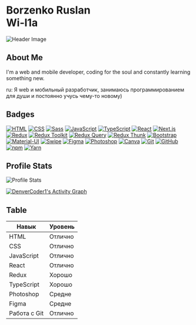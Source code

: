 # Borzenko Ruslan<br/>Wi-l1a 

![Header Image](https://media2.giphy.com/media/v1.Y2lkPTc5MGI3NjExdmo5dmp1NTQ2ZmZjbmphMzI5ZGp2OWY3ZGQ3YmdlODl0aHZtNjVzaSZlcD12MV9pbnRlcm5hbF9naWZfYnlfaWQmY3Q9Zw/4CRg29WJn1mqMlPhYv/giphy.gif)

## About Me

I'm a web and mobile developer, coding for the soul and constantly learning something new.

ru: Я web и мобильный разработчик, занимаюсь программированием для души и постоянно учусь чему-то новому)

## Badges


[![HTML](https://img.shields.io/badge/HTML-orange?style=for-the-badge&logo=html5&logoColor=white)](https://developer.mozilla.org/ru/docs/Web/HTML)
[![CSS](https://img.shields.io/badge/CSS-blue?style=for-the-badge&logo=css3&logoColor=white)](https://developer.mozilla.org/ru/docs/Web/CSS)
[![Sass](https://img.shields.io/badge/Sass-pink?style=for-the-badge&logo=sass&logoColor=white)](https://sass-lang.com/)
[![JavaScript](https://img.shields.io/badge/JavaScript-yellow?style=for-the-badge&logo=javascript&logoColor=white)](https://developer.mozilla.org/ru/docs/Web/JavaScript)
[![TypeScript](https://img.shields.io/badge/TypeScript-blue?style=for-the-badge&logo=typescript&logoColor=white)](https://www.typescriptlang.org/)
[![React](https://img.shields.io/badge/React-blue?style=for-the-badge&logo=react&logoColor=white)](https://reactjs.org/)
[![Next.js](https://img.shields.io/badge/Next.js-black?style=for-the-badge&logo=next.js&logoColor=white)](https://nextjs.org/)
[![Redux](https://img.shields.io/badge/Redux-red?style=for-the-badge&logo=redux&logoColor=white)](https://redux.js.org/)
[![Redux Toolkit](https://img.shields.io/badge/Redux_Toolkit-orange?style=for-the-badge&logo=redux&logoColor=white)](https://redux-toolkit.js.org/)
[![Redux Query](https://img.shields.io/badge/Redux_Query-yellow?style=for-the-badge&logo=redux&logoColor=white)](https://redux-toolkit.js.org/tutorials/query)
[![Redux Thunk](https://img.shields.io/badge/Redux_Thunk-green?style=for-the-badge&logo=redux&logoColor=white)](https://redux.js.org/tutorials/essentials/part-2-app-structure)
[![Bootstrap](https://img.shields.io/badge/Bootstrap-purple?style=for-the-badge&logo=bootstrap&logoColor=white)](https://getbootstrap.com/)
[![Material-UI](https://img.shields.io/badge/Material_UI-pink?style=for-the-badge&logo=material-ui&logoColor=white)](https://mui.com/)
[![Swipe](https://img.shields.io/badge/Swipe-blue?style=for-the-badge&logo=swipe&logoColor=white)](https://swipemobileapp.com/)
[![Figma](https://img.shields.io/badge/Figma-purple?style=for-the-badge&logo=figma&logoColor=white)](https://www.figma.com/)
[![Photoshop](https://img.shields.io/badge/Photoshop-blue?style=for-the-badge&logo=adobe-photoshop&logoColor=white)](https://www.adobe.com/products/photoshop.html)
[![Canva](https://img.shields.io/badge/Canva-green?style=for-the-badge&logo=canva&logoColor=white)](https://www.canva.com/)
[![Git](https://img.shields.io/badge/Git-black?style=for-the-badge&logo=git&logoColor=white)](https://git-scm.com/)
[![GitHub](https://img.shields.io/badge/GitHub-black?style=for-the-badge&logo=github&logoColor=white)](https://github.com/)
[![npm](https://img.shields.io/badge/npm-red?style=for-the-badge&logo=npm&logoColor=white)](https://www.npmjs.com/)
[![Yarn](https://img.shields.io/badge/Yarn-blue?style=for-the-badge&logo=yarn&logoColor=white)](https://yarnpkg.com/)


## Profile Stats

![Profile Stats](https://komarev.com/ghpvc/?username=Wi-l1a&style=flat-square&color=blue)

<p dir="auto"><a href="https://github.com/ashutosh00710/github-readme-activity-graph"><img alt="DenverCoder1's Activity Graph" src="https://camo.githubusercontent.com/87ec04954f783f78f3be48d521c57b3916f7a359f959c8c83da44018a3f9e04f/68747470733a2f2f6769746875622d726561646d652d61637469766974792d67726170682e76657263656c2e6170702f67726170682f3f757365726e616d653d4b616972617437372662675f636f6c6f723d31463232324526636f6c6f723d463844383636266c696e653d46383544374626706f696e743d46464646464626686964655f626f726465723d74727565" data-canonical-src="https://github-readme-activity-graph.vercel.app/graph/?username=Wi-l1a&amp;bg_color=1F222E&amp;color=F8D866&amp;line=F85D7F&amp;point=FFFFFF&amp;hide_border=true" style="max-width: 100%;"></a></p>

## Table

| Навык             | Уровень     |
|-------------------|-------------|
| HTML              | Отлично     |
| CSS               | Отлично     |
| JavaScript        | Отлично     |
| React             | Отлично     |
| Redux             | Хорошо      |
| TypeScript        | Хорошо      |
| Photoshop         | Средне      |
| Figma             | Средне      |
| Работа с Git      | Отлично     |

